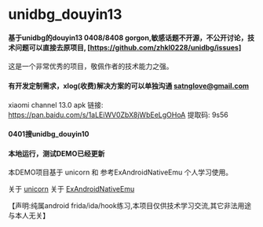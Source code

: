# unidbg_douyin13

#### 基于unidbg的douyin13 0408/8408 gorgon,敏感话题不开源，不公开讨论，技术问题可以直接去原项目, [https://github.com/zhkl0228/unidbg/issues] 
这是一个非常优秀的项目，敬佩作者的技术能力之强。


#### 有开发定制需求，xlog(收费)解决方案的可以单独沟通 satnglove@gmail.com
xiaomi channel 13.0 apk  链接: https://pan.baidu.com/s/1aLEiWV0ZbX8jWbEeLgOHoA 提取码: 9s56 

#### 0401搜unidbg_douyin10

#### 本地运行，测试DEMO已经更新 


本DEMO项目基于 unicorn 和 参考ExAndroidNativeEmu 个人学习使用。

关于 [unicorn](https://github.com/zhkl0228/unicorn) 
关于 [ExAndroidNativeEmu](https://github.com/maiyao1988/ExAndroidNativeEmu)

【声明:纯属android frida/ida/hook练习,本项目仅供技术学习交流,其它非法用途与本人无关】
